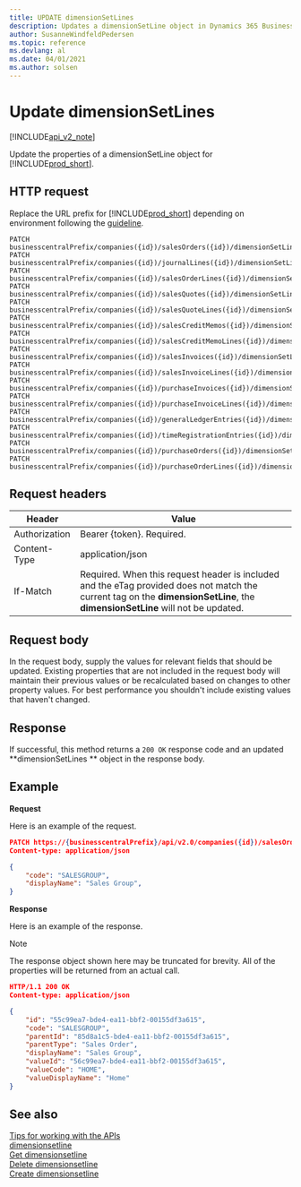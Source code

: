 ```yaml
---
title: UPDATE dimensionSetLines   
description: Updates a dimensionSetLine object in Dynamics 365 Business Central.
author: SusanneWindfeldPedersen
ms.topic: reference
ms.devlang: al
ms.date: 04/01/2021
ms.author: solsen
---
```


# Update dimensionSetLines 

[!INCLUDE[api_v2_note](../../../includes/api_v2_note.md)]

Update the properties of a dimensionSetLine object for [!INCLUDE[prod_short](../../../includes/prod_short.md)].

## HTTP request
Replace the URL prefix for [!INCLUDE[prod_short](../../../includes/prod_short.md)] depending on environment following the [guideline](../../v2.0/endpoints-apis-for-dynamics.md).
```
PATCH businesscentralPrefix/companies({id})/salesOrders({id})/dimensionSetLines({id})
PATCH businesscentralPrefix/companies({id})/journalLines({id})/dimensionSetLines({id})
PATCH businesscentralPrefix/companies({id})/salesOrderLines({id})/dimensionSetLines({id})
PATCH businesscentralPrefix/companies({id})/salesQuotes({id})/dimensionSetLines({id})
PATCH businesscentralPrefix/companies({id})/salesQuoteLines({id})/dimensionSetLines({id})
PATCH businesscentralPrefix/companies({id})/salesCreditMemos({id})/dimensionSetLines({id})
PATCH businesscentralPrefix/companies({id})/salesCreditMemoLines({id})/dimensionSetLines({id})
PATCH businesscentralPrefix/companies({id})/salesInvoices({id})/dimensionSetLines({id})
PATCH businesscentralPrefix/companies({id})/salesInvoiceLines({id})/dimensionSetLines({id})
PATCH businesscentralPrefix/companies({id})/purchaseInvoices({id})/dimensionSetLines({id})
PATCH businesscentralPrefix/companies({id})/purchaseInvoiceLines({id})/dimensionSetLines({id})
PATCH businesscentralPrefix/companies({id})/generalLedgerEntries({id})/dimensionSetLines({id})
PATCH businesscentralPrefix/companies({id})/timeRegistrationEntries({id})/dimensionSetLines({id})
PATCH businesscentralPrefix/companies({id})/purchaseOrders({id})/dimensionSetLines({id})
PATCH businesscentralPrefix/companies({id})/purchaseOrderLines({id})/dimensionSetLines({id})

```

## Request headers

|Header|Value|
|------|-----|
|Authorization |Bearer {token}. Required.|
|Content-Type  |application/json|
|If-Match      |Required. When this request header is included and the eTag provided does not match the current tag on the **dimensionSetLine**, the **dimensionSetLine** will not be updated. |

## Request body
In the request body, supply the values for relevant fields that should be updated. Existing properties that are not included in the request body will maintain their previous values or be recalculated based on changes to other property values. For best performance you shouldn't include existing values that haven't changed.

## Response
If successful, this method returns a ```200 OK``` response code and an updated **dimensionSetLines ** object in the response body.

## Example

**Request**

Here is an example of the request.

```json
PATCH https://{businesscentralPrefix}/api/v2.0/companies({id})/salesOrders({id})/dimensionSetLines({id})
Content-type: application/json

{
    "code": "SALESGROUP",
    "displayName": "Sales Group",
}
```

**Response**

Here is an example of the response. 

> [!NOTE]  
>   The response object shown here may be truncated for brevity. All of the properties will be returned from an actual call.

```json
HTTP/1.1 200 OK
Content-type: application/json

{
    "id": "55c99ea7-bde4-ea11-bbf2-00155df3a615",
    "code": "SALESGROUP",
    "parentId": "85d8a1c5-bde4-ea11-bbf2-00155df3a615",
    "parentType": "Sales Order",
    "displayName": "Sales Group",
    "valueId": "56c99ea7-bde4-ea11-bbf2-00155df3a615",
    "valueCode": "HOME",
    "valueDisplayName": "Home"
}
```


## See also
[Tips for working with the APIs](../../../developer/devenv-connect-apps-tips.md)    
[dimensionsetline](../resources/dynamics_dimensionsetline.md)    
[Get dimensionsetline](dynamics_dimensionsetline_Get.md)    
[Delete dimensionsetline](dynamics_dimensionsetline_Delete.md)    
[Create dimensionsetline](dynamics_dimensionsetline_Create.md)    
